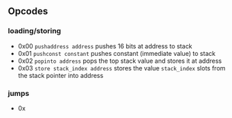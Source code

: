 ## Opcodes
### loading/storing
- 0x00 `pushaddress address` pushes 16 bits at address to stack
- 0x01 `pushconst constant` pushes constant (immediate value) to stack
- 0x02 `popinto address` pops the top stack value and stores it at address
- 0x03 `store stack_index address` stores the value `stack_index` slots from the stack pointer into address
### jumps
- 0x
